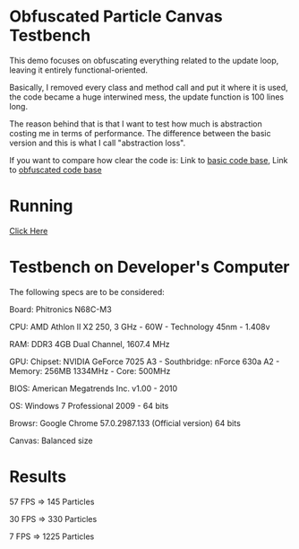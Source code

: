 # Obfuscated Particle Canvas Testbench

This demo focuses on obfuscating everything related to the update loop, leaving it entirely functional-oriented.

Basically, I removed every class and method call and put it where it is used, the code became a huge interwined mess, the update function is 100 lines long.

The reason behind that is that I want to test how much is abstraction costing me in terms of performance. The difference between the basic version and this is what I call "abstraction loss".

If you want to compare how clear the code is: Link to [basic code base](https://github.com/GuilhermeRossato/ParticleCanvasTestbench/blob/master/Basic/Script/Classes/Application.js), Link to [obfuscated code base](https://github.com/GuilhermeRossato/ParticleCanvasTestbench/blob/master/Obfuscated/Script/Classes/Application.js)

# Running

[Click Here](https://rawgit.com/GuilhermeRossato/ParticleCanvasTestbench/master/Obfuscated/index.html)

# Testbench on Developer's Computer

The following specs are to be considered:

Board:	Phitronics N68C-M3

CPU:	AMD Athlon II X2 250, 3 GHz - 60W - Technology 45nm - 1.408v

RAM:	DDR3 4GB Dual Channel, 1607.4 MHz

GPU:	Chipset: NVIDIA GeForce 7025 A3 - Southbridge: nForce 630a A2 - Memory: 256MB 1334MHz - Core: 500MHz

BIOS:	American Megatrends Inc. v1.00 - 2010

OS:		Windows 7 Professional 2009 - 64 bits

Browsr:	Google Chrome 57.0.2987.133 (Official version) 64 bits

Canvas:	Balanced size

# Results

57 FPS => 145 Particles

30 FPS => 330 Particles

7 FPS => 1225 Particles
